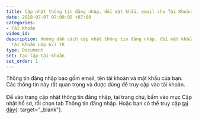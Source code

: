 ```yaml
---
title: Cập nhật thông tin đăng nhập, đổi mật khẩu, email cho Tài Khoản Lớp 6/7 TK
date: 2018-07-07 07:00:00 +07:00
categories:
- Tài Khoản
video_id: 
description: Hướng dẫn cách cập nhật thông tin đăng nhập, đổi mật khẩu, email cho
  Tài Khoản Lớp 6/7 TK
type: Document
set: tạo-lập-tài-khoản
set_order: 1
---
```


Th&ocirc;ng tin đăng nhập bao gồm email, t&ecirc;n t&agrave;i khoản v&agrave; mật khẩu của bạn. C&aacute;c th&ocirc;ng tin n&agrave;y rất quan trọng v&agrave; được d&ugrave;ng để truy cập v&agrave;o t&agrave;i khoản.<br><br>Để v&agrave;o trang cập nhật th&ocirc;ng tin đăng nhập, tại trang chủ, bấm v&agrave;o mục Cập nhật hồ sơ, rồi chọn tab Th&ocirc;ng tin đăng nhập. Hoặc bạn c&oacute; thể truy cập&nbsp;[tại đ&acirc;y](http://www.lop67.tk/taikhoan/profile#auth){: target="_blank"}.

#